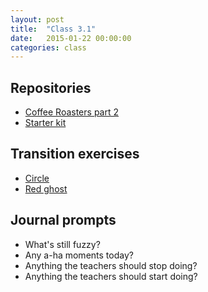 ```yaml
---
layout: post
title:  "Class 3.1"
date:   2015-01-22 00:00:00
categories: class
---
```


## Repositories

* [Coffee Roasters part 2](https://github.com/tsl-html-css/Coffee/tree/Coffee-Part-Deux)
* [Starter kit](https://github.com/tsl-html-css/scaffold)

## Transition exercises

* [Circle](http://jsbin.com/mutogi/1/edit?html,css,output)
* [Red ghost](http://jsbin.com/pahabi/1/edit)

## Journal prompts

* What's still fuzzy?
* Any a-ha moments today?
* Anything the teachers should stop doing?
* Anything the teachers should start doing?
